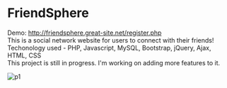 # FriendSphere
Demo: http://friendsphere.great-site.net/register.php  
This is a social network website for users to connect with their friends!  
Techonology used - PHP, Javascript, MySQL, Bootstrap, jQuery, Ajax, HTML, CSS   
This project is still in progress. I'm working on adding more features to it.

![p1](https://user-images.githubusercontent.com/126341716/234462539-16f60f6c-f5bd-4ff4-a361-95141b52371a.png)

